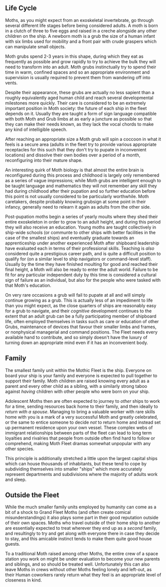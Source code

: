## Life Cycle

Moths, as you might expect from an exoskeletal invertebrate, go through several different life stages before being considered adults. 
A moth is born in a clutch of three to five eggs and raised in a creche alongside any other children on the ship. A newborn moth is a grub the size of a human infant with six limbs used for mobility and a front pair with crude graspers which can manipulate small objects.  

Moth grubs spend 2-3 years in this shape, during which they eat as frequently as possible and grow rapidly to try to achieve the bulk they will need to transform into an adult. Moth grubs instinctually try to spend their time in warm, confined spaces and so an appropriate environment and supervision is usually required to prevent them from wandering off into vents.  

Despite their appearance, these grubs are actually no less sapient than a roughly equivalently aged human child and reach several developmental milestones more quickly. Their care is considered to be an extremely important position in Moth society: the future of each ship in the fleet depends on it. Usually they are taught a form of sign language compatible with both Moth and Grub limbs at as early a juncture as possible so that they can make their needs known, as they lack the vocal chords to make any kind of intelligible speech. 

After reaching an appropriate size a Moth grub will spin a coccoon in what it feels is a secure area (adults in the fleet try to provide various appropriate receptacles for this such that they don't try to pupate in inconvenient locations) and dissolve their own bodies over a period of a month, reconfiguring into their mature shape.  

An interesting quirk of Moth biology is that almost the entire brain is reconfigured during this process and childhood is largely only remembered as a series of vague impressions; while Moth grubs are intelligent enough to be taught language and mathematics they will not remember any skill they had during childhood after their pupation and so further education before this point is not usually considered to be particularly worthwhile. Moth caretakers, despite probably knowing grubsign at some point in their infancy, generally need to relearn it again as adults from the other side.  

Post-pupation moths begin a series of yearly moults where they shed their entire exoskeleton in order to grow to an adult height, and during this period they will also receive an education. Young moths are taught collectively in ship-wide schools (or communte to other ships with better facilities in the case of the smallest ships) and eventually graduate towards an apprenticeship under another experienced Moth after shipboard leadership have evaluated each in terms of their professional skills. Teaching is *also* considered quite a prestigious career path, and is quite a difficult position to qualify for (on a similar level to ship navigators or command-level staff). 
Usually by the time they have finished moulting for good and reached their final height, a Moth will also be ready to enter the adult world. Failure to be fit for any particular independent duty by this time is considered a cultural sign of failure as an individual, but also for the people who were tasked with that Moth's education.

On very rare occasions a grub will fail to pupate at all and will simply continue growing as a grub. This is actually less of an impediment to life than you might expect, as the close quarters of ships are reasonably easy for a grub to navigate, and their *cognitive* development continues to the extent that an adult grub can be a fully participating member of shipboard life, often employed themselves in tasks such as care or education of other Grubs, maintenance of devices that favour their smaller limbs and frames, or nonphysical managerial and command positions.
The Fleet needs every available hand to contribute, and so simply doesn't have the luxury of turning down an appropriate mind even if it has an inconvenient body.

## Family

The smallest family unit within the Mothic Fleet is the ship. Everyone on board your ship is your family and everyone is expected to pull together to support their family. Moth children are raised knowing every adult as a parent and every other child as a sibling, with a similarly strong taboo against *having* children with other people who were born on your ship.

Adolescent Moths then are often expected to journey to *other* ships to work for a time, sending resources back home to their family, and then ideally to *return with a spouse*. Managing to bring a valuable worker with rare skills home with you is a mark of a very successful Moth and greatly celebrated, or the same to entice someone to decide *not* to return home and instead set up permanent residence upon your own vessel. 
These complex webs of immigrant relationships between parts of the fleet can lead to long term loyalties and rivalries that people from outside often find hard to follow or comprehend, making Moth Fleet dramas somewhat unpopular with any other species.

This principle is additionally stretched a little upon the largest capital ships which can house thousands of inhabitants, but these tend to cope by subdividing themselves into smaller "ships" which more accurately represent departments and subdivisions where the majority of adults work and sleep.

## Outside the Fleet

While the much smaller family units employed by humanity can come as a bit of a shock to Grand Fleet Moths (and often create comical misunderstandings) it also plays some part in their good reputation outside of their own spaces.
Moths who travel outside of their home ship to another are essentially expected to treat wherever they end up as a *second* family, and resultingly to try and get along with everyone there in case they decide to stay, and this amicable instinct tends to make them quite good house guests.

To a traditional Moth raised among other Moths, the entire crew of a space station you work on might be under evaluation to become your new parents and siblings, and so should be treated well. Unfortunately this can also leave  Moths in crews without other Moths feeling lonely and left-out, as their Human coworkers rarely return what they feel is an appropriate level of closeness in kind.
